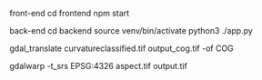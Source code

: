 front-end
cd frontend
npm start


back-end
cd backend
source venv/bin/activate
python3 ./app.py


gdal_translate curvatureclassified.tif output_cog.tif -of COG

gdalwarp -t_srs EPSG:4326 aspect.tif output.tif